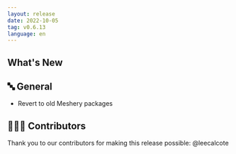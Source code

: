 ```yaml
---
layout: release
date: 2022-10-05
tag: v0.6.13
language: en
---
```


## What's New

## 🔤 General

- Revert to old Meshery packages

## 👨🏽‍💻 Contributors

Thank you to our contributors for making this release possible:
@leecalcote
